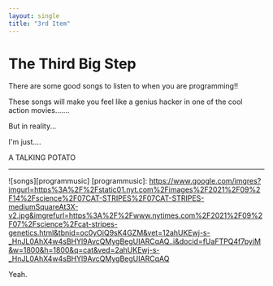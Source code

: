 ```yaml
---
layout: single
title: "3rd Item"
---
```


# The Third Big Step

There are some good songs to listen to when you are programming!!  

These songs will make you feel like a genius hacker in one of the cool action movies.......  

But in reality...  

I'm just....  

A TALKING POTATO  

---

![songs][programmusic]
[programmusic]:
https://www.google.com/imgres?imgurl=https%3A%2F%2Fstatic01.nyt.com%2Fimages%2F2021%2F09%2F14%2Fscience%2F07CAT-STRIPES%2F07CAT-STRIPES-mediumSquareAt3X-v2.jpg&imgrefurl=https%3A%2F%2Fwww.nytimes.com%2F2021%2F09%2F07%2Fscience%2Fcat-stripes-genetics.html&tbnid=oc0yOiQ9sK4GZM&vet=12ahUKEwj-s-_HnJL0AhX4w4sBHYl9AvcQMygBegUIARCqAQ..i&docid=fUaFTPQ4f7pyiM&w=1800&h=1800&q=cat&ved=2ahUKEwj-s-_HnJL0AhX4w4sBHYl9AvcQMygBegUIARCqAQ  

Yeah.
